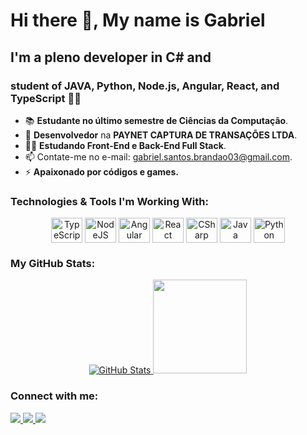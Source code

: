 # Hi there 👋, My name is Gabriel

## I'm a pleno developer in C# and
### student of **JAVA**, **Python**, **Node.js**, **Angular**, **React**, and **TypeScript** 👨‍💻

- 📚 **Estudante no último semestre de Ciências da Computação**.
- 🥇 **Desenvolvedor** na **PAYNET CAPTURA DE TRANSAÇÕES LTDA**.
- 👨‍💻 **Estudando Front-End e Back-End Full Stack**.
- 📫 Contate-me no e-mail: [gabriel.santos.brandao03@gmail.com](mailto:gabriel.santos.brandao03@gmail.com).
- ⚡ **Apaixonado por códigos e games.**

### Technologies & Tools I'm Working With:

<div align="center">
  <img align="center" alt="TypeScript" height="40" width="50" src="https://cdn.jsdelivr.net/gh/devicons/devicon/icons/typescript/typescript-original.svg" />
  <img align="center" alt="NodeJS" height="40" width="50" src="https://cdn.jsdelivr.net/gh/devicons/devicon/icons/nodejs/nodejs-original.svg" />
  <img align="center" alt="Angular" height="40" width="50" src="https://cdn.jsdelivr.net/gh/devicons/devicon/icons/angular/angular-original.svg" />
  <img align="center" alt="React" height="40" width="50" src="https://cdn.jsdelivr.net/gh/devicons/devicon/icons/react/react-original.svg" />
  <img align="center" alt="CSharp" height="40" width="50" src="https://cdn.jsdelivr.net/gh/devicons/devicon/icons/csharp/csharp-original.svg" />
  <img align="center" alt="Java" height="40" width="50" src="https://cdn.jsdelivr.net/gh/devicons/devicon/icons/java/java-original-wordmark.svg" />
  <img align="center" alt="Python" height="40" width="50" src="https://cdn.jsdelivr.net/gh/devicons/devicon/icons/python/python-original.svg" />
</div>

### My GitHub Stats:

<div align="center">
  <a href="https://github.com/gabrielsbrandao">
    <img src="https://github-readme-stats.vercel.app/api?username=gabrielsbrandao&theme=dark&hide_border=false&include_all_commits=true&count_private=true" alt="GitHub Stats"/>
    <img height="150em" src="https://github-readme-stats.vercel.app/api?username=gabrielsbrandao&show_icons=true&theme=tokyonight&include_all_commits=true&count_private=true"/>
  </a>
</div>

### Connect with me:

<div>
  <a href="https://www.instagram.com/gabriel.sbrandao/" target="_blank"><img src="https://img.shields.io/badge/-Instagram-%23E4405F?style=for-the-badge&logo=instagram&logoColor=white" target="_blank"> </a>
  <a href="mailto:gabriel.santos.brandao03@gmail.com"><img src="https://img.shields.io/badge/-Gmail-%23333?style=for-the-badge&logo=gmail&logoColor=white" target="_blank"> </a>
  <a href="https://www.linkedin.com/in/gabriel-dos-santos-brand%C3%A3o-913a1a198" target="_blank"><img src="https://img.shields.io/badge/-LinkedIn-%230077B5?style=for-the-badge&logo=linkedin&logoColor=white" target="_blank"></a> 
</div>
